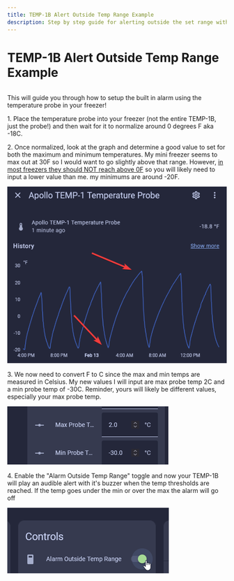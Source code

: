 ```yaml
---
title: TEMP-1B Alert Outside Temp Range Example
description: Step by step guide for alerting outside the set range with the TEMP-1B.
---
```

# TEMP-1B Alert Outside Temp Range Example

######

This will guide you through how to setup the built in alarm using the temperature probe in your freezer!

1\. Place the temperature probe into your freezer (not the entire TEMP-1B, just the probe!) and then wait for it to normalize around 0 degrees F aka -18C.

2\. Once normalized, look at the graph and determine a good value to set for both the maximum and minimum temperatures. My mini freezer seems to max out at 30F so I would want to go slightly above that range. However, <a href="https://www.energy.gov/energysaver/refrigerator-freezer-use-and-temperature-tips" target="_blank" rel="noreferrer nofollow noopener">in most freezers they should NOT reach above 0F</a> so you will likely need to input a lower value than me. my minimums are around -20F.

![](assets/temp-1-temp-probe-ex-automation-pic-1.png)

3\. We now need to convert F to C since the max and min temps are measured in Celsius. My new values I will input are max probe temp 2C and a min probe temp of -30C. Reminder, yours will likely be different values, especially your max probe temp.

![](assets/temp-1-temp-probe-ex-automation-pic-2.png)

4\. Enable the "Alarm Outside Temp Range" toggle and now your TEMP-1B will play an audible alert with it's buzzer when the temp thresholds are reached. If the temp goes under the min or over the max the alarm will go off

![](assets/temp-1-alarm-outside-range-pic-1.png)